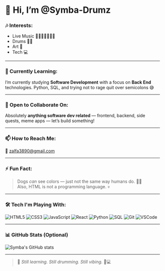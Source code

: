 # 👋 Hi, I’m @Symba-Drumz

### 🎶 Interests:
- Live Music 🎤🎹🎷🎸🥁🎺🎻  
- Drums 🐗🥁  
- Art 🎨  
- Tech 💻  

---

### 🌱 Currently Learning:
I’m currently studying **Software Development** with a focus on **Back End** technologies. Python, SQL, and trying not to rage quit over semicolons 😅

---

### 🤝 Open to Collaborate On:
Absolutely **anything software dev related** — frontend, backend, side quests, meme apps — let’s build something!

---

### 📫 How to Reach Me:
📧 [zalfa3890@gmail.com](mailto:zalfa3890@gmail.com)

---

### ⚡ Fun Fact:
> Dogs *can* see colors — just not the same way humans do. 🐶🌈  
> Also, HTML is not a programming language. 💀

---

### 🛠 Tech I'm Playing With:
![HTML5](https://img.shields.io/badge/-HTML5-E34F26?style=flat&logo=html5&logoColor=white)
![CSS3](https://img.shields.io/badge/-CSS3-1572B6?style=flat&logo=css3&logoColor=white)
![JavaScript](https://img.shields.io/badge/-JavaScript-F7DF1E?style=flat&logo=javascript&logoColor=black)
![React](https://img.shields.io/badge/-React-61DAFB?style=flat&logo=react&logoColor=white)
![Python](https://img.shields.io/badge/-Python-3776AB?style=flat&logo=python&logoColor=white)
![SQL](https://img.shields.io/badge/-SQL-003B57?style=flat&logo=sqlite&logoColor=white)
![Git](https://img.shields.io/badge/-Git-F05032?style=flat&logo=git&logoColor=white)
![VSCode](https://img.shields.io/badge/-VSCode-007ACC?style=flat&logo=visual-studio-code&logoColor=white)

---

### 📊 GitHub Stats (Optional)
![Symba's GitHub stats](https://github-readme-stats.vercel.app/api?username=Symba-Drumz&show_icons=true&theme=radical)

---

> 💭 *Still learning. Still drumming. Still vibing.* 🥁💻
